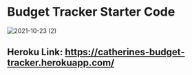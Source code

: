 # Budget Tracker Starter Code




![2021-10-23 (2)](https://user-images.githubusercontent.com/83742550/138566858-8a9271b1-3a77-4054-8d8b-930a296d8219.png)


## Heroku Link: https://catherines-budget-tracker.herokuapp.com/










